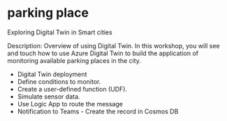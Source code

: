 # parking place
Exploring Digital Twin in Smart cities

Description: Overview of using Digital Twin. In this workshop, you will see and touch how to use Azure Digital Twin to build the application of monitoring available parking places in the city.  
  - Digital Twin deployment 
  - Define conditions to monitor. 
  - Create a user-defined function (UDF). 
  - Simulate sensor data. 
  - Use Logic App to route the message 
  - Notification to Teams - Create the record in Cosmos DB
